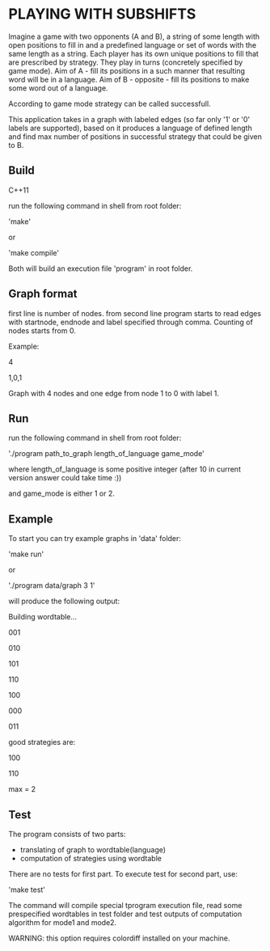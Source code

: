 PLAYING WITH SUBSHIFTS
==================

Imagine a game with two opponents (A and B), a string of some length with open positions to fill in
and a predefined language or set of words with the same length as a string.
Each player has its own unique positions to fill that are prescribed by strategy.
They play in turns (concretely specified by game mode).
Aim of A - fill its positions in a such manner that resulting word will be in a language.
Aim of B - opposite - fill its positions to make some word out of a language.

According to game mode strategy can be called successfull.

This application takes in a graph with labeled edges (so far only '1' or '0' labels are supported),
based on it produces a language of defined length
and find max number of positions in successful strategy that could be given to B.

## Build

C++11

run the following command in shell from root folder:

'make'

or 

'make compile'

Both will build an execution file 'program' in root folder.

## Graph format

first line is number of nodes.
from second line program starts to read edges with startnode, endnode and label 
specified through comma. Counting of nodes starts from 0.

Example:

4 

1,0,1

Graph with 4 nodes and one edge from node 1 to 0 with label 1.

## Run

run the following command in shell from root folder:

'./program path_to_graph length_of_language game_mode'

where length_of_language is some positive integer 
(after 10 in current version answer could take time :)) 

and game_mode is either 1 or 2.

## Example

To start you can try example graphs in 'data' folder:

'make run'

or

'./program data/graph 3 1'

will produce the following output:

Building wordtable...

001

010

101

110

100

000

011


good strategies are:

100

110

max = 2


## Test
The program consists of two parts: 
 * translating of graph to wordtable(language) 
 * computation of strategies using wordtable

There are no tests for first part.
To execute test for second part, use:

'make test'

The command will compile special tprogram execution file,
read some prespecified wordtables in test folder and test outputs 
of computation algorithm for mode1 and mode2.

WARNING: this option requires colordiff installed on your machine.
